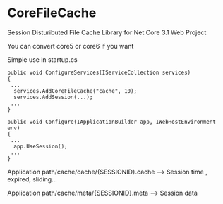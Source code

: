 # CoreFileCache

Session Distuributed File Cache Library for Net Core 3.1 Web Project

You can convert core5 or core6 if you want 

Simple use in startup.cs



```
public void ConfigureServices(IServiceCollection services)
{
 ...
  services.AddCoreFileCache("cache", 10);
  services.AddSession(...);
 ...
}

public void Configure(IApplicationBuilder app, IWebHostEnvironment env)
{
 ...
  app.UseSession();
 ...
}
```

Application path/cache/cache/{SESSIONID}.cache --> Session time , expired, sliding...

Application path/cache/meta/{SESSIONID}.meta --> Session data
